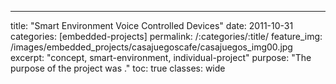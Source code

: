 ---
title: "Smart Environment Voice Controlled Devices"
date: 2011-10-31
categories: [embedded-projects]
permalink: /:categories/:title/
feature_img: /images/embedded_projects/casajuegoscafe/casajuegos_img00.jpg
excerpt: "concept, smart-environment, individual-project"
purpose: "The purpose of the project was ."
toc: true
classes: wide

<!-- youtube clip "Smart Environment Voice Controlled Devices" -->
<div class="youtube-player" data-id="X8kLl0qChP8"></div>
